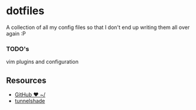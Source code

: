 # dotfiles

A collection of all my config files so that I don't end up writing them all over again :P


### TODO's
vim plugins and configuration

## Resources

- [GitHub ❤ ~/](http://dotfiles.github.io/)
- [tunnelshade](https://github.com/tunnelshade/awesome-dots)

